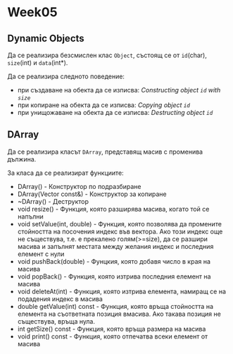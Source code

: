 # Week05

## Dynamic Objects

Да се реализира безсмислен клас `Object`, състоящ се от `id`(char), `size`(int) и `data`(int*).

Да се реализира следното поведение:
  - при създаване на обекта да се изписва:
    *Constructing object `id` with `size`*
  - при копиране на обекта да се изписва:
    *Copying object `id`*
  - при унищожаване на обекта да се изписва:
    *Destructing object `id`*

## DArray

Да се реализира класът `DArray`, представящ масив с променива дължина.

За класа да се реализират функциите:
   - DArray() - Конструктор по подразбиране
   - DArray(Vector const&) - Конструктор за копиране
   - ~DArray() - Деструктор
   - void resize() - Функция, която разширява масива, когато той се напълни
   - void setValue(int, double) - Функция, която позволява да промените стойността на посочения индекс във вектора. Ако този индекс още не съществува, т.е. е прекалено голям(>=size), да се разшири масива и  запълнят местата между желания индекс и последния елемент с нули
   - void pushBack(double) - Фунцкия, която добавя число в края на масива
   - void popBack() - Функция, която изтрива последния елемент на масива
   - void deleteAt(int) - Функция, която изтрива елемента, намиращ се на подадения индекс в масива
   - double getValue(int) const - Функция, която връща стойността на елемента на съответната позиция вмасива. Ако такава позиция не съществува, връща нула.
   - int getSize() const - Функция, която връща размера на масива
   - void print() const - Функция, която отпечатва всеки елемент от масива
